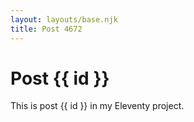 ```yaml
---
layout: layouts/base.njk
title: Post 4672
---
```


# Post {{ id }}

This is post {{ id }} in my Eleventy project.
